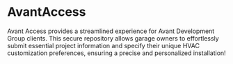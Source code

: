 # AvantAccess
Avant Access provides a streamlined experience for Avant Development Group clients. This secure repository allows garage owners to effortlessly submit essential project information and specify their unique HVAC customization preferences, ensuring a precise and personalized installation!
